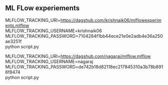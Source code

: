 ## ML FLow experiements

MLFLOW_TRACKING_URI=https://dagshub.com/krishnaik06/mlflowexperiments.mlflow \
MLFLOW_TRACKING_USERNAME=krishnaik06 \
MLFLOW_TRACKING_PASSWORD=7104284f1bb44ece21e0e2adb4e36a250ae3251f \
python script.py



MLFLOW_TRACKING_URI=https://dagshub.com/nagaraj/mlflow.mlflow \
MLFLOW_TRACKING_USERNAME=nagaraj \
MLFLOW_TRACKING_PASSWORD=de742b18d82118ec217845310a3b78b8916f8474  \
python script.py

